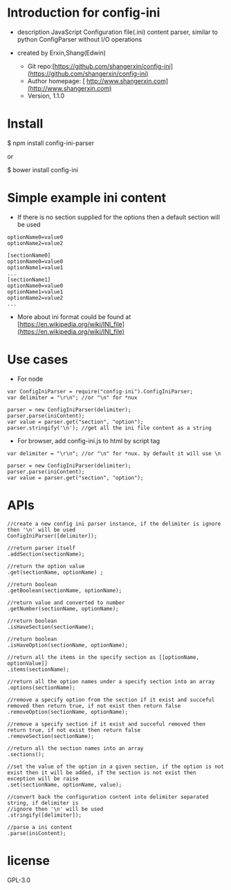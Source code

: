 # Introduction for config-ini
- description
JavaScript Configuration file(.ini) content parser, similar to python ConfigParser without I/O operations

- created by Erxin,Shang(Edwin)
    + Git repo:[https://github.com/shangerxin/config-ini](https://github.com/shangerxin/config-ini)
    + Author homepage: [ http://www.shangerxin.com](http://www.shangerxin.com)
    + Version, 1.1.0

# Install
$ npm install config-ini-parser

or 

$ bower install config-ini 

# Simple example ini content
- If there is no section supplied for the options then a default section will be used
```
optionName0=value0
optionName2=value2

[sectionName0]
optionName0=value0
optionName1=value1
...
[sectionName1]
optionName0=value0
optionName1=value1
optionName2=value2
...
```
- More about ini format could be found at [https://en.wikipedia.org/wiki/INI_file](https://en.wikipedia.org/wiki/INI_file)

# Use cases
- For node
```
var ConfigIniParser = require("config-ini").ConfigIniParser;
var delimiter = "\r\n"; //or "\n" for *nux

parser = new ConfigIniParser(delimiter);
parser.parse(iniContent);
var value = parser.get("section", "option");
parser.stringify('\n'); //get all the ini file content as a string
```

- For browser, add config-ini.js to html by script tag
```
var delimiter = "\r\n"; //or "\n" for *nux. by default it will use \n

parser = new ConfigIniParser(delimiter);
parser.parse(iniContent);
var value = parser.get("section", "option");
```

# APIs 
```
//create a new config ini parser instance, if the delimiter is ignore then '\n' will be used
ConfigIniParser([delimiter]);

//return parser itself
.addSection(sectionName); 
 
//return the option value 
.get(sectionName, optionName) ; 

//return boolean 
.getBoolean(sectionName, optionName); 

//return value and converted to number 
.getNumber(sectionName, optionName); 

//return boolean 
.isHaveSection(sectionName);
 
//return boolean 
.isHaveOption(sectionName, optionName); 

//return all the items in the specify section as [[optionName, optionValue]]
.items(sectionName); 

//return all the option names under a specify section into an array 
.options(sectionName); 

//remove a specify option from the section if it exist and succeful removed then return true, if not exist then return false
.removeOption(sectionName, optionName); 

//remove a specify section if it exist and succeful removed then return true, if not exist then return false
.removeSection(sectionName); 

//return all the section names into an array 
.sections(); 

//set the value of the option in a given section, if the option is not exist then it will be added, if the section is not exist then exception will be raise 
.set(sectionName, optionName, value); 

//convert back the configuration content into delimiter separated string, if delimiter is
//ignore then '\n' will be used
.stringify([delimiter]);

//parse a ini content 
.parse(iniContent); 
```

# license
GPL-3.0